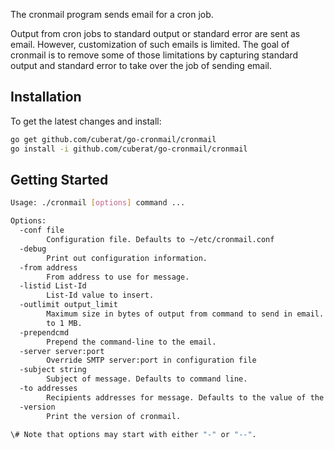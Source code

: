 The cronmail program sends email for a cron job.

Output from cron jobs to standard output or standard error are sent as
email. However, customization of such emails is limited. The goal of
cronmail is to remove some of those limitations by capturing standard
output and standard error to take over the job of sending email.

## Installation
To get the latest changes and install:

```bash
go get github.com/cuberat/go-cronmail/cronmail
go install -i github.com/cuberat/go-cronmail/cronmail
```

## Getting Started

```bash
Usage: ./cronmail [options] command ...

Options:
  -conf file
    	Configuration file. Defaults to ~/etc/cronmail.conf
  -debug
    	Print out configuration information.
  -from address
    	From address to use for message.
  -listid List-Id
    	List-Id value to insert.
  -outlimit output_limit
    	Maximum size in bytes of output from command to send in email. Defaults
    	to 1 MB.
  -prependcmd
    	Prepend the command-line to the email.
  -server server:port
    	Override SMTP server:port in configuration file
  -subject string
    	Subject of message. Defaults to command line.
  -to addresses
    	Recipients addresses for message. Defaults to the value of the MAILTO environment variable.
  -version
    	Print the version of cronmail.

\# Note that options may start with either "-" or "--".
```
